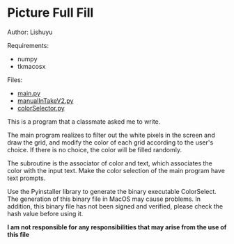 # Picture Full Fill
Author: Lishuyu

Requirements:
- numpy
- tkmacosx

Files:
- [main.py](main.py)
- [manualInTakeV2.py](manualInTakeV2.py)
- [colorSelector.py](colorSelector.py)

This is a program that a classmate asked me to write.

The main program realizes to filter out the white pixels in the screen and draw the grid, and modify the color of each grid according to the user's choice. If there is no choice, the color will be filled randomly.

The subroutine is the associator of color and text, which associates the color with the input text. Make the color selection of the main program have text prompts.

Use the Pyinstaller library to generate the binary executable ColorSelect. The generation of this binary file in MacOS may cause problems. In addition, this binary file has not been signed and verified, please check the hash value before using it.

<b>I am not responsible for any responsibilities that may arise from the use of this file</b>
